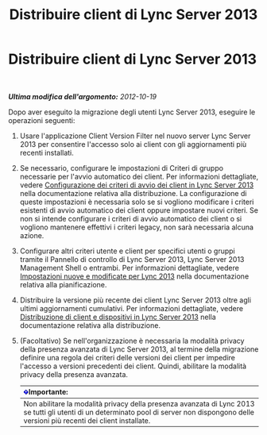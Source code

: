 ﻿---
title: Distribuire client di Lync Server 2013
TOCTitle: Distribuire client di Lync Server 2013
ms:assetid: 508e5dfa-588b-4289-81ce-2043c2d79e04
ms:mtpsurl: https://technet.microsoft.com/it-it/library/JJ204883(v=OCS.15)
ms:contentKeyID: 49300559
ms.date: 08/24/2015
mtps_version: v=OCS.15
ms.translationtype: HT
---

# Distribuire client di Lync Server 2013

 

_**Ultima modifica dell'argomento:** 2012-10-19_

Dopo aver eseguito la migrazione degli utenti Lync Server 2013, eseguire le operazioni seguenti:

1.  Usare l'applicazione Client Version Filter nel nuovo server Lync Server 2013 per consentire l'accesso solo ai client con gli aggiornamenti più recenti installati.

2.  Se necessario, configurare le impostazioni di Criteri di gruppo necessarie per l'avvio automatico dei client. Per informazioni dettagliate, vedere [Configurazione dei criteri di avvio dei client in Lync Server 2013](lync-server-2013-configuring-client-bootstrapping-policies.md) nella documentazione relativa alla distribuzione. La configurazione di queste impostazioni è necessaria solo se si vogliono modificare i criteri esistenti di avvio automatico dei client oppure impostare nuovi criteri. Se non si intende configurare i criteri di avvio automatico dei client o si vogliono mantenere effettivi i criteri legacy, non sarà necessaria alcuna azione.

3.  Configurare altri criteri utente e client per specifici utenti o gruppi tramite il Pannello di controllo di Lync Server 2013, Lync Server 2013 Management Shell o entrambi. Per informazioni dettagliate, vedere [Impostazioni nuove e modificate per Lync 2013](lync-server-2013-new-and-changed-settings-for-lync-2013.md) nella documentazione relativa alla pianificazione.

4.  Distribuire la versione più recente dei client Lync Server 2013 oltre agli ultimi aggiornamenti cumulativi. Per informazioni dettagliate, vedere [Distribuzione di client e dispositivi in Lync Server 2013](lync-server-2013-deploying-clients-and-devices.md) nella documentazione relativa alla distribuzione.

5.  (Facoltativo) Se nell'organizzazione è necessaria la modalità privacy della presenza avanzata di Lync Server 2013, al termine della migrazione definire una regola dei criteri delle versioni dei client per impedire l'accesso a versioni precedenti dei client. Quindi, abilitare la modalità privacy della presenza avanzata.
    
    <table>
    <thead>
    <tr class="header">
    <th><img src="images/Gg412908.important(OCS.15).gif" title="important" alt="important" />Importante:</th>
    </tr>
    </thead>
    <tbody>
    <tr class="odd">
    <td>Non abilitare la modalità privacy della presenza avanzata di Lync 2013 se tutti gli utenti di un determinato pool di server non dispongono delle versioni più recenti dei client installate.</td>
    </tr>
    </tbody>
    </table>

